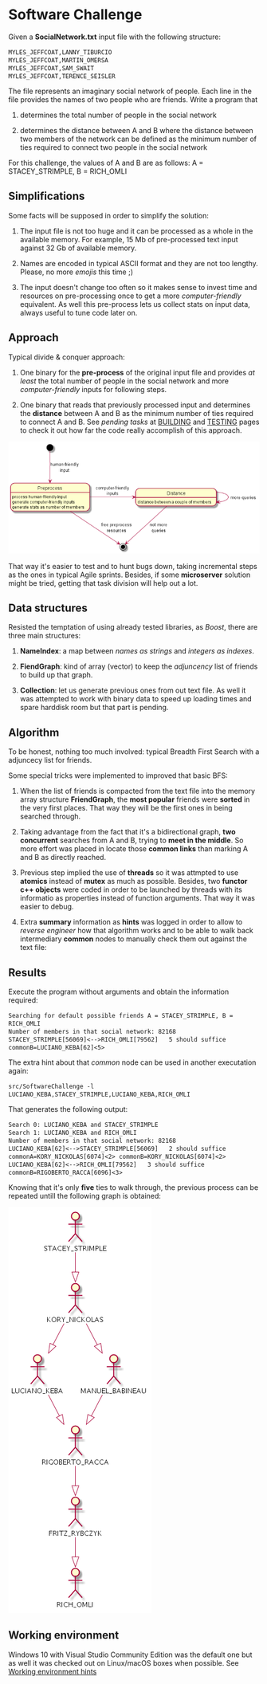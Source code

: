 # Software Challenge

Given a **SocialNetwork.txt** input file with the following structure:

    MYLES_JEFFCOAT,LANNY_TIBURCIO
    MYLES_JEFFCOAT,MARTIN_OMERSA
    MYLES_JEFFCOAT,SAM_SWAIT
    MYLES_JEFFCOAT,TERENCE_SEISLER

The file represents an imaginary social network of people. Each line in the file provides the
names of two people who are friends. Write a program that

1. determines the total number of people in the social network

2. determines the distance between A and B where the distance between two members of
the network can be defined as the minimum number of ties required to connect two
people in the social network

For this challenge, the values of A and B are as follows: A = STACEY_STRIMPLE, B =
RICH_OMLI

## Simplifications

Some facts will be supposed in order to simplify the solution:

1. The input file is not too huge and it can be processed as a whole in the available memory. 
For example, 15 Mb of pre-processed text input against 32 Gb of available memory.

2. Names are encoded in typical ASCII format and they are not too lengthy. 
Please, no more *emojis* this time ;)

3. The input doesn't change too often so it makes sense to invest time and resources on pre-processing once 
to get a more *computer-friendly* equivalent. As well this pre-process lets us collect stats on input data, 
always useful to tune code later on.

## Approach

Typical divide & conquer approach:

1. One binary for the **pre-process** of the original input file and 
provides *at least* the total number of people in the social network 
and more *computer-friendly* inputs for following steps.

2. One binary that reads that previously processed input and determines 
the **distance** between A and B as the minimum number of ties required 
to connect A and B. See *pending tasks* at [BUILDING](BUILDING.md) and
[TESTING](TESTING.md) pages to check it out how far the code really accomplish of this approach.

![divide and conquer](images/divide_and_conquer.png)

That way it's easier to test and to hunt bugs down, 
taking incremental steps as the ones in typical Agile sprints. 
Besides, if some **microserver** solution might be tried, getting that task division
will help out a lot.

## Data structures

Resisted the temptation of using already tested libraries, as *Boost*, there are three main structures:

1) **NameIndex**: a map between *names as strings* and *integers as indexes*.

2) **FiendGraph**: kind of array (vector) to keep the *adjuncency* list of friends to build up that graph.

3) **Collection**: let us generate previous ones from out text file. As well it was attempted to work with binary
data to speed up loading times and spare harddisk room but that part is pending.

## Algorithm

To be honest, nothing too much involved: typical Breadth First Search with a adjuncecy list for friends.

Some special tricks were implemented to improved that basic BFS:

1) When the list of friends is compacted from the text file into the memory array structure **FriendGraph**,
the **most popular** friends were **sorted** in the very first places. That way they will be the first ones in being searched through.

2) Taking advantage from the fact that it's a bidirectional graph, **two concurrent** searches from A and B,
trying to **meet in the middle**. So more effort was placed in locate those **common links** than marking A and B as directly reached.

3) Previous step implied the use of **threads** so it was attmpted to use **atomics** instead of **mutex** as much as possible.
Besides, two **functor c++ objects** were coded in order to be launched by threads with its informatio as properties instead of function arguments.
That way it was easier to debug.

4) Extra **summary** information as **hints** was logged in order to allow to *reverse engineer* how that algorithm works and
to be able to walk back intermediary **common** nodes to manually check them out against the text file:

## Results

Execute the program without arguments and obtain the information required:

    Searching for default possible friends A = STACEY_STRIMPLE, B = RICH_OMLI
    Number of members in that social network: 82168
    STACEY_STRIMPLE[56069]<-->RICH_OMLI[79562]   5 should suffice   commonB=LUCIANO_KEBA[62]<5>
    
The extra hint about that *common* node can be used in another executation again:

    src/SoftwareChallenge -l LUCIANO_KEBA,STACEY_STRIMPLE,LUCIANO_KEBA,RICH_OMLI

That generates the following output:

    Search 0: LUCIANO_KEBA and STACEY_STRIMPLE
    Search 1: LUCIANO_KEBA and RICH_OMLI
    Number of members in that social network: 82168
    LUCIANO_KEBA[62]<-->STACEY_STRIMPLE[56069]   2 should suffice   commonA=KORY_NICKOLAS[6074]<2> commonB=KORY_NICKOLAS[6074]<2>
    LUCIANO_KEBA[62]<-->RICH_OMLI[79562]   3 should suffice   commonB=RIGOBERTO_RACCA[6096]<3> 

Knowing that it's only **five** ties to walk through, the previous process can be repeated untill the following graph is obtained:

![graph](images/graph.png)

## Working environment

Windows 10 with Visual Studio Community Edition was the default one but as well it was
checked out on Linux/macOS boxes when possible. See [Working environment hints](ENVIRONMENT.md)
